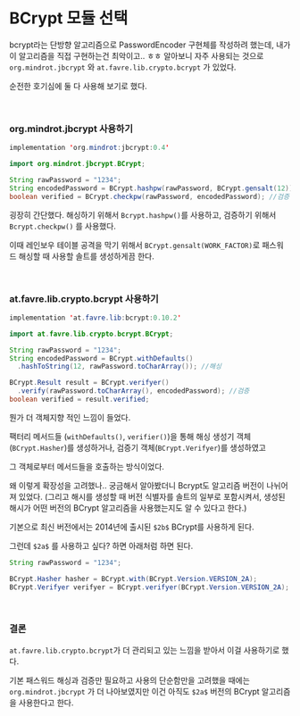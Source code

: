 # BCrypt 모듈 선택

bcrypt라는 단방향 알고리즘으로 PasswordEncoder 구현체를 작성하려 했는데, 내가 이 알고리즘을 직접 구현하는건 최악이고.. ㅎㅎ 알아보니 자주 사용되는 것으로 `org.mindrot.jbcrypt` 와 `at.favre.lib.crypto.bcrypt` 가 있었다. 

순전한 호기심에 둘 다 사용해 보기로 했다.

<br/>

### org.mindrot.jbcrypt 사용하기

```java
implementation 'org.mindrot:jbcrypt:0.4'
```

```java
import org.mindrot.jbcrypt.BCrypt;

String rawPassword = "1234";
String encodedPassword = BCrypt.hashpw(rawPassword, BCrypt.gensalt(12)); //해싱
boolean verified = BCrypt.checkpw(rawPassword, encodedPassword); //검증
```

굉장히 간단했다. 해싱하기 위해서 `Bcrypt.hashpw()`를 사용하고, 검증하기 위해서 `Bcrypt.checkpw()` 를 사용했다.

이때 레인보우 테이블 공격을 막기 위해서 `BCrypt.gensalt(WORK_FACTOR)`로 패스워드 해싱할 때 사용할 솔트를 생성하게끔 한다.

<br/>

### at.favre.lib.crypto.bcrypt 사용하기

```java
implementation 'at.favre.lib:bcrypt:0.10.2'
```

```java
import at.favre.lib.crypto.bcrypt.BCrypt;

String rawPassword = "1234";
String encodedPassword = BCrypt.withDefaults()
  .hashToString(12, rawPassword.toCharArray()); //해싱

BCrypt.Result result = BCrypt.verifyer()
  .verify(rawPassword.toCharArray(), encodedPassword); //검증
boolean verified = result.verified;
```

뭔가 더 객체지향 적인 느낌이 들었다.

팩터리 메서드들 (`withDefaults()`, `verifier()`)을 통해 해싱 생성기 객체(`BCrypt.Hasher`)를 생성하거나, 검증기 객체(`BCrypt.Verifyer`)를 생성하였고

그 객체로부터 메서드들을 호출하는 방식이었다.

왜 이렇게 확장성을 고려했나.. 궁금해서 알아봤더니 Bcrypt도 알고리즘 버전이 나뉘어져 있었다. (그리고 해시를 생성할 때 버전 식별자를 솔트의 일부로 포함시켜서, 생성된 해시가 어떤 버전의 BCrypt 알고리즘을 사용했는지도 알 수 있다고 한다.)

기본으로 최신 버전에서는 2014년에 출시된 `$2b$` BCrypt를 사용하게 된다.

그런데 `$2a$` 를 사용하고 싶다? 하면 아래처럼 하면 된다.

```java
String rawPassword = "1234";

BCrypt.Hasher hasher = BCrypt.with(BCrypt.Version.VERSION_2A);
BCrypt.Verifyer verifyer = BCrypt.verifyer(BCrypt.Version.VERSION_2A);
```

<br/>

### 결론

`at.favre.lib.crypto.bcrypt`가 더 관리되고 있는 느낌을 받아서 이걸 사용하기로 했다.

기본 패스워드 해싱과 검증만 필요하고 사용의 단순함만을 고려했을 때에는 `org.mindrot.jbcrypt` 가 더 나아보였지만 이건 아직도 `$2a$` 버전의 BCrypt 알고리즘을 사용한다고 한다.
